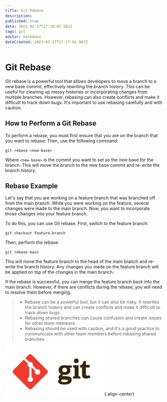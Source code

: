 ```yaml
---
title: Git Rebase
description: 
published: true
date: 2023-02-17T17:28:07.562Z
tags: git
editor: markdown
dateCreated: 2023-02-17T17:17:02.867Z
---
```


# Git Rebase

Git rebase is a powerful tool that allows developers to move a branch to a new base commit, effectively rewriting the branch history. This can be useful for cleaning up messy histories or incorporating changes from multiple branches. However, rebasing can also create conflicts and make it difficult to track down bugs. It's important to use rebasing carefully and with caution.

## How to Perform a Git Rebase

To perform a rebase, you must first ensure that you are on the branch that you want to rebase. Then, use the following command:

```
git rebase <new-base>
```

Where `<new-base>` is the commit you want to set as the new base for the branch. This will move the branch to the new base commit and re-write the branch history.

## Rebase Example

Let's say that you are working on a feature branch that was branched off from the main branch. While you were working on the feature, several changes were made to the main branch. Now, you want to incorporate those changes into your feature branch.

To do this, you can use Git rebase. First, switch to the feature branch:

```
git checkout feature-branch
```

Then, perform the rebase:

```
git rebase main
```

This will move the feature branch to the head of the main branch and re-write the branch history. Any changes you made on the feature branch will be applied on top of the changes in the main branch.

If the rebase is successful, you can merge the feature branch back into the main branch. However, if there are conflicts during the rebase, you will need to resolve them before merging.

> - Rebase can be a powerful tool, but it can also be risky. It rewrites the branch history and can create conflicts and make it difficult to track down bugs.
> - Rebasing shared branches can cause confusion and create issues for other team members.
> - Rebasing should be used with caution, and it's a good practice to communicate with other team members before rebasing shared branches.

![git-logo.png](/git-logo.png){.align-center}